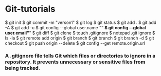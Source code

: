 # Git-tutorials

$ git init
$ git commit -m "verson1"
$ git log
$ git status
$ git add .
$ git add -A
$ git add -u
$ git config --global user.name "____________"
$ git config --global user.email"____________"
$ git diff <file name>
$ git clone <link of repository which is to be cloned>
$ touch .gitignore
$ notepad .git ignore
$ ls -la
$ git remote add origin <link of repository which is to be added> 
$ git branch
$ git branch <name of branch which is to be made>
$ git branch -d <name of branch which is to be deleted>
$ git checkout <name of branch which is to be switched>
$ git push origin --delete <name of branch which is to be deleted from github account>
$ git config --get remote.origin.url



### A .gitignore file tells Git which files or directories to ignore in a repository. It prevents unnecessary or sensitive files from being tracked.
